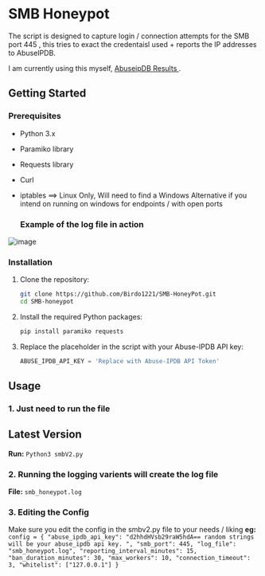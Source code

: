 # SMB Honeypot

The script is designed to capture login / connection attempts for the SMB port 445 , this tries to exact the credentaisl used + reports the IP addresses to AbuseIPDB. 

I am currently using this myself, [ AbuseipDB Results ](https://www.abuseipdb.com/user/137416) .

## Getting Started
### Prerequisites
- Python 3.x
- Paramiko library
- Requests library
- Curl
- iptables  ==> Linux Only, Will need to find a Windows Alternative if you intend on running on windows for endpoints / with open ports


  ### Example of the log file in action 
![image](https://github.com/user-attachments/assets/f0cc7367-d557-4ff5-92ab-f63a73ec1f5f)



### Installation

1. Clone the repository:
    ```sh
    git clone https://github.com/Birdo1221/SMB-HoneyPot.git
    cd SMB-honeypot
    ```

2. Install the required Python packages:
    ```sh
    pip install paramiko requests
    ```

3. Replace the placeholder in the script with your Abuse-IPDB API key:
    ```python
    ABUSE_IPDB_API_KEY = 'Replace with Abuse-IPDB API Token'
    ```
## Usage

### 1. Just need to run the file

## Latest Version 
**Run:** `Python3 smbV2.py`

### 2. Running the logging varients will create the log file
**File:** `smb_honeypot.log`

### 3. Editing the Config 
Make sure you edit the config in the smbv2.py file to your needs / liking
**eg:** `   config = {
                "abuse_ipdb_api_key": "d2hhdHVsb29raW5hdA== random strings will be your abuse_ipdb api key. ",
                "smb_port": 445,
                "log_file": "smb_honeypot.log",
                "reporting_interval_minutes": 15,
                "ban_duration_minutes": 30,
                "max_workers": 10,
                "connection_timeout": 3,
                "whitelist": ["127.0.0.1"]
            }`


